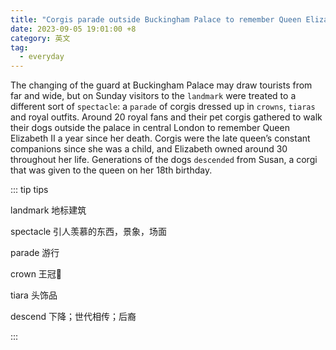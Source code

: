 ```yaml
---
title: "Corgis parade outside Buckingham Palace to remember Queen Elizabeth II a year since her death"
date: 2023-09-05 19:01:00 +8
category: 英文
tag:
  - everyday
---
```


The changing of the guard at Buckingham Palace may draw tourists from far and wide, but on Sunday visitors to the `landmark` were treated to a different sort of `spectacle`: a `parade` of corgis dressed up in `crowns`, `tiaras` and royal outfits. Around 20 royal fans and their pet corgis gathered to walk their dogs outside the palace in central London to remember Queen Elizabeth II a year since her death. Corgis were the late queen’s constant companions since she was a child, and Elizabeth owned around 30 throughout her life. Generations of the dogs `descended` from Susan, a corgi that was given to the queen on her 18th birthday.

::: tip tips

landmark 地标建筑

spectacle 引人羡慕的东西，景象，场面

parade 游行

crown 王冠👑

tiara 头饰品

descend 下降；世代相传；后裔

:::
